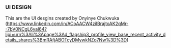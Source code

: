 ### UI DESIGN

This are the UI desgins created by Onyinye Chukwuka (https://www.linkedin.com/in/ACoAACW4ziIBrajtoAK2qMr--7bV0NCgL6yal64?lipi=urn%3Ali%3Apage%3Ad_flagship3_profile_view_base_recent_activity_details_shares%3BmRAfjABOTcyDMywkNZo7Nw%3D%3D)